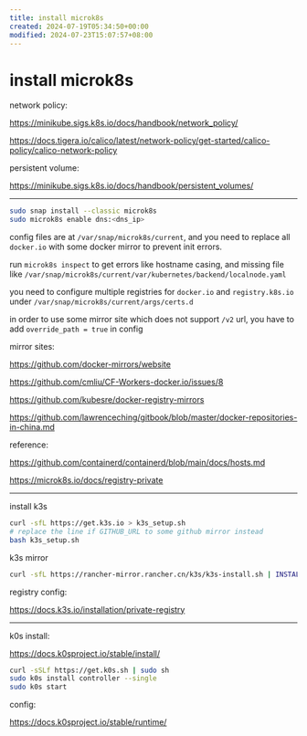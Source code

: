 ```yaml
---
title: install microk8s
created: 2024-07-19T05:34:50+00:00
modified: 2024-07-23T15:07:57+08:00
---
```


# install microk8s

network policy:

https://minikube.sigs.k8s.io/docs/handbook/network_policy/

https://docs.tigera.io/calico/latest/network-policy/get-started/calico-policy/calico-network-policy

persistent volume:

https://minikube.sigs.k8s.io/docs/handbook/persistent_volumes/

---

```bash
sudo snap install --classic microk8s
sudo microk8s enable dns:<dns_ip>
```

config files are at `/var/snap/microk8s/current`, and you need to replace all `docker.io` with some docker mirror to prevent init errors.

run `microk8s inspect` to get errors like hostname casing, and missing file like `/var/snap/microk8s/current/var/kubernetes/backend/localnode.yaml`

you need to configure multiple registries for `docker.io` and `registry.k8s.io` under `/var/snap/microk8s/current/args/certs.d`

in order to use some mirror site which does not support `/v2` url, you have to add `override_path = true` in config

mirror sites:

https://github.com/docker-mirrors/website

https://github.com/cmliu/CF-Workers-docker.io/issues/8

https://github.com/kubesre/docker-registry-mirrors

https://github.com/lawrenceching/gitbook/blob/master/docker-repositories-in-china.md

reference:

https://github.com/containerd/containerd/blob/main/docs/hosts.md

https://microk8s.io/docs/registry-private

---

install k3s

```bash
curl -sfL https://get.k3s.io > k3s_setup.sh
# replace the line if GITHUB_URL to some github mirror instead
bash k3s_setup.sh
```

k3s mirror

```bash
curl -sfL https://rancher-mirror.rancher.cn/k3s/k3s-install.sh | INSTALL_K3S_MIRROR=cn sh -​
```

registry config:

https://docs.k3s.io/installation/private-registry

---

k0s install:

https://docs.k0sproject.io/stable/install/

```bash
curl -sSLf https://get.k0s.sh | sudo sh
sudo k0s install controller --single
sudo k0s start
```

config:

https://docs.k0sproject.io/stable/runtime/
